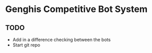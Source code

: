 # Genghis Competitive Bot System

## TODO
* Add in a difference checking between the bots
* Start git repo

